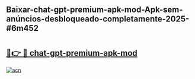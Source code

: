 ## Baixar-chat-gpt-premium-apk-mod-Apk-sem-anúncios-desbloqueado-completamente-2025-#6m452

# <h2><a href="https://ainizakaria.my?title=chat-gpt-premium-apk-mod&ref=20M">🔗👉 🔴 chat-gpt-premium-apk-mod</a></h2>

[![acn](https://github.com/user-attachments/assets/0f9c940e-d8b0-45ae-aac7-cd30a18b3e1c)](https://ainizakaria.my?title=chat-gpt-premium-apk-mod&ref=20M)

